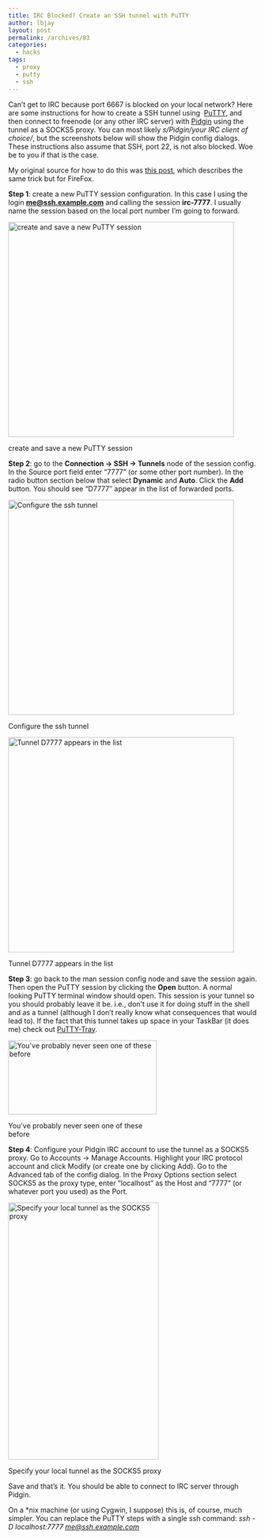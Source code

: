 ```yaml
---
title: IRC Blocked? Create an SSH tunnel with PuTTY
author: lbjay
layout: post
permalink: /archives/83
categories:
  - hacks
tags:
  - proxy
  - putty
  - ssh
---
```

<abbr class="unapi-id" title=""><!-- &nbsp; --></abbr> 

Can&#8217;t get to IRC because port 6667 is blocked on your local network? Here are some instructions for how to create a SSH tunnel using  [PuTTY][1], and then connect to freenode (or any other IRC server) with [Pidgin][2] using the tunnel as a SOCKS5 proxy. You can most likely *s/Pidgin/your IRC client of choice/*, but the screenshots below will show the Pidgin config dialogs. These instructions also assume that SSH, port 22, is not also blocked. Woe be to you if that is the case.

My original source for how to do this was [this post][3], which describes the same trick but for FireFox.

**Step 1**: create a new PuTTY session configuration. In this case I using the login **me@ssh.example.com** and calling the session **irc-7777**. I usually name the session based on the local port number I&#8217;m going to forward.

<div id="attachment_93" style="width: 466px" class="wp-caption aligncenter">
  <img class="size-full wp-image-93" title="putty1" src="http://blog.reallywow.com/static/uploads/2009/06/putty11.png" alt="create and save a new PuTTY session " width="456" height="435" />
  
  <p class="wp-caption-text">
    create and save a new PuTTY session
  </p>
</div>

**Step 2**: go to the **Connection -> SSH -> Tunnels** node of the session config. In the Source port field enter &#8220;7777&#8221; (or some other port number). In the radio button section below that select **Dynamic** and **Auto**. Click the **Add** button. You should see &#8220;D7777&#8243; appear in the list of forwarded ports.

<div id="attachment_94" style="width: 466px" class="wp-caption aligncenter">
  <img class="size-full wp-image-94" title="putty2" src="http://blog.reallywow.com/static/uploads/2009/06/putty21.png" alt="Configure the ssh tunnel " width="456" height="435" />
  
  <p class="wp-caption-text">
    Configure the ssh tunnel
  </p>
</div>

<div id="attachment_95" style="width: 466px" class="wp-caption aligncenter">
  <img class="size-full wp-image-95" title="putty3" src="http://blog.reallywow.com/static/uploads/2009/06/putty31.png" alt="Tunnel D7777 appears in the list" width="456" height="435" />
  
  <p class="wp-caption-text">
    Tunnel D7777 appears in the list
  </p>
</div>

**Step 3**: go back to the man session config node and save the session again. Then open the PuTTY session by clicking the **Open** button. A normal looking PuTTY terminal window should open. This session is your tunnel so you should probably leave it be. i.e., don&#8217;t use it for doing stuff in the shell and as a tunnel (although I don&#8217;t really know what consequences that would lead to). If the fact that this tunnel takes up space in your TaskBar (it does me) check out [PuTTY-Tray][4].

<div id="attachment_97" style="width: 310px" class="wp-caption aligncenter">
  <img class="size-medium wp-image-97" title="putty4" src="http://blog.reallywow.com/static/uploads/2009/06/putty4-300x150.png" alt="You've probably never seen one of these before" width="300" height="150" />
  
  <p class="wp-caption-text">
    You've probably never seen one of these before
  </p>
</div>

**Step 4**: Configure your Pidgin IRC account to use the tunnel as a SOCKS5 proxy. Go to Accounts -> Manage Accounts. Highlight your IRC protocol account and click Modify (or create one by clicking Add). Go to the Advanced tab of the config dialog. In the Proxy Options section select SOCKS5 as the proxy type, enter &#8220;localhost&#8221; as the Host and &#8220;7777&#8221; (or whatever port you used) as the Port.

<div id="attachment_96" style="width: 314px" class="wp-caption aligncenter">
  <img class="size-full wp-image-96" title="pidgin" src="http://blog.reallywow.com/static/uploads/2009/06/pidgin1.png" alt="Specify your local tunnel as the SOCKS5 proxy" width="304" height="520" />
  
  <p class="wp-caption-text">
    Specify your local tunnel as the SOCKS5 proxy
  </p>
</div>

Save and that&#8217;s it. You should be able to connect to IRC server through Pidgin.

On a *nix machine (or using Cygwin, I suppose) this is, of course, much simpler. You can replace the PuTTY steps with a single ssh command: *ssh -D localhost:7777 me@ssh.example.com*

 [1]: http://www.putty.org/
 [2]: http://www.pidgin.im/
 [3]: http://everythinghurts.com/ssh-tunnelling/
 [4]: http://haanstra.eu/putty/